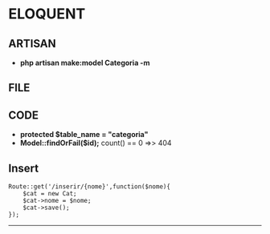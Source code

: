 # ELOQUENT

## ARTISAN 

- **php artisan make:model Categoria -m**

## FILE

## CODE

- **protected $table_name = "categoria"**
- **Model::findOrFail($id);** count() == 0 =>> 404  

## Insert

``` 
Route::get('/inserir/{nome}',function($nome){
    $cat = new Cat;
    $cat->nome = $nome;
    $cat->save();
});
```
<hr>

